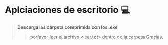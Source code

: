 

# **Aplciaciones de  escritorio** 💻

> **Descarga las carpeta comprimida con los .exe**
>> porfavor leer el archivo <leer.txt> dentro de la carpeta Gracias.

